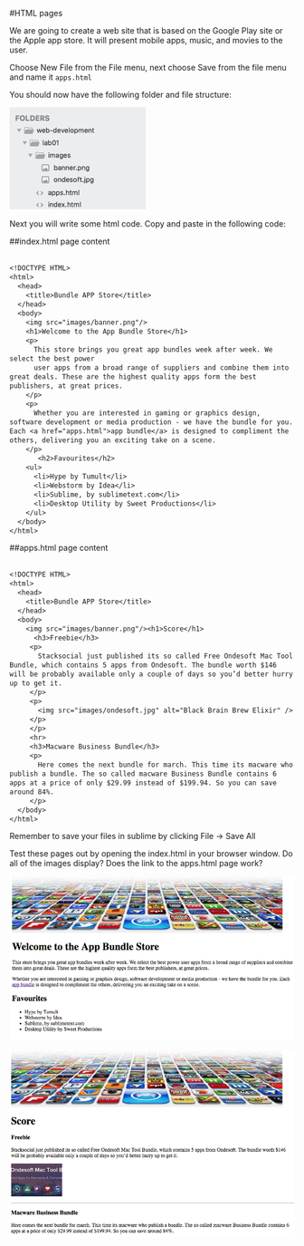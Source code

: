 #HTML pages

We are going to create a web site that is based on the Google Play site or the Apple app store. It will present mobile apps, music, and movies to the user.

Choose New File from the File menu, next choose Save from the file menu and name it `apps.html`

You should now have the following folder and file structure:

![](./img/05.png)

Next you will write some html code. Copy and paste in the following code:

##index.html page content

~~~

<!DOCTYPE HTML>
<html>
  <head>
    <title>Bundle APP Store</title>
  </head>
  <body>
    <img src="images/banner.png"/>
    <h1>Welcome to the App Bundle Store</h1>
    <p>
      This store brings you great app bundles week after week. We select the best power 
      user apps from a broad range of suppliers and combine them into great deals. These are the highest quality apps form the best publishers, at great prices.  
    </p>
    <p>
      Whether you are interested in gaming or graphics design, software development or media production - we have the bundle for you. Each <a href="apps.html">app bundle</a> is designed to compliment the others, delivering you an exciting take on a scene.  
    </p>
       <h2>Favourites</h2>
    <ul>
      <li>Hype by Tumult</li>
      <li>Webstorm by Idea</li>
      <li>Sublime, by sublimetext.com</li>
      <li>Desktop Utility by Sweet Productions</li>
    </ul>
  </body>
</html>

~~~

##apps.html page content

~~~

<!DOCTYPE HTML>
<html>
  <head>
    <title>Bundle APP Store</title>
  </head>
  <body>
    <img src="images/banner.png"/><h1>Score</h1>
      <h3>Freebie</h3>
     <p>
       Stacksocial just published its so called Free Ondesoft Mac Tool Bundle, which contains 5 apps from Ondesoft. The bundle worth $146 will be probably available only a couple of days so you’d better hurry up to get it.
     </p>
     <p>
       <img src="images/ondesoft.jpg" alt="Black Brain Brew Elixir" />
     </p>
     </p>
     <hr>
     <h3>Macware Business Bundle</h3>
     <p>
       Here comes the next bundle for march. This time its macware who publish a bundle. The so called macware Business Bundle contains 6 apps at a price of only $29.99 instead of $199.94. So you can save around 84%. 
     </p>
  </body>
</html>

~~~

Remember to save your files in sublime by clicking File -> Save All

Test these pages out by opening the index.html in your browser window. Do all of the images display? Does the link to the apps.html page work?

![](./img/07.png)

![](./img/08.png)

